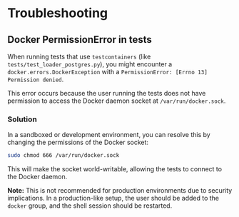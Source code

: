 # Troubleshooting

## Docker PermissionError in tests

When running tests that use `testcontainers` (like `tests/test_loader_postgres.py`), you might encounter a `docker.errors.DockerException` with a `PermissionError: [Errno 13] Permission denied`.

This error occurs because the user running the tests does not have permission to access the Docker daemon socket at `/var/run/docker.sock`.

### Solution

In a sandboxed or development environment, you can resolve this by changing the permissions of the Docker socket:

```bash
sudo chmod 666 /var/run/docker.sock
```

This will make the socket world-writable, allowing the tests to connect to the Docker daemon.

**Note:** This is not recommended for production environments due to security implications. In a production-like setup, the user should be added to the `docker` group, and the shell session should be restarted.
